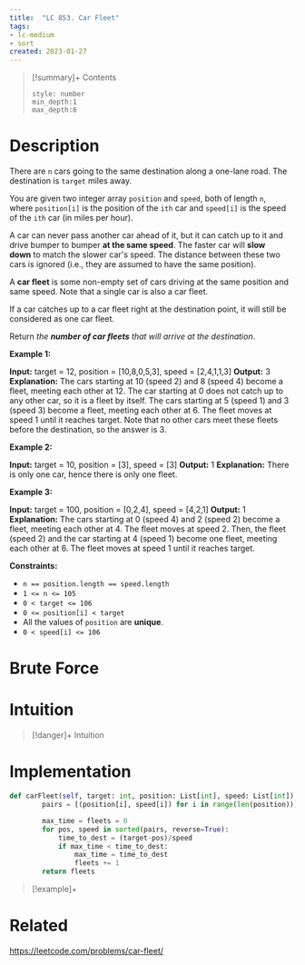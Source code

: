 ```yaml
---
title:  "LC 853. Car Fleet"
tags:
- lc-medium
- sort
created: 2023-01-27
---
```


>[!summary]+ Contents
>```toc
>style: number
>min_depth:1
>max_depth:6
>```

# Description
There are `n` cars going to the same destination along a one-lane road. The destination is `target` miles away.

You are given two integer array `position` and `speed`, both of length `n`, where `position[i]` is the position of the `ith` car and `speed[i]` is the speed of the `ith` car (in miles per hour).

A car can never pass another car ahead of it, but it can catch up to it and drive bumper to bumper **at the same speed**. The faster car will **slow down** to match the slower car's speed. The distance between these two cars is ignored (i.e., they are assumed to have the same position).

A **car fleet** is some non-empty set of cars driving at the same position and same speed. Note that a single car is also a car fleet.

If a car catches up to a car fleet right at the destination point, it will still be considered as one car fleet.

Return _the **number of car fleets** that will arrive at the destination_.

**Example 1:**

**Input:** target = 12, position = [10,8,0,5,3], speed = [2,4,1,1,3]
**Output:** 3
**Explanation:**
The cars starting at 10 (speed 2) and 8 (speed 4) become a fleet, meeting each other at 12.
The car starting at 0 does not catch up to any other car, so it is a fleet by itself.
The cars starting at 5 (speed 1) and 3 (speed 3) become a fleet, meeting each other at 6. The fleet moves at speed 1 until it reaches target.
Note that no other cars meet these fleets before the destination, so the answer is 3.

**Example 2:**

**Input:** target = 10, position = [3], speed = [3]
**Output:** 1
**Explanation:** There is only one car, hence there is only one fleet.

**Example 3:**

**Input:** target = 100, position = [0,2,4], speed = [4,2,1]
**Output:** 1
**Explanation:**
The cars starting at 0 (speed 4) and 2 (speed 2) become a fleet, meeting each other at 4. The fleet moves at speed 2.
Then, the fleet (speed 2) and the car starting at 4 (speed 1) become one fleet, meeting each other at 6. The fleet moves at speed 1 until it reaches target.

**Constraints:**

-   `n == position.length == speed.length`
-   `1 <= n <= 105`
-   `0 < target <= 106`
-   `0 <= position[i] < target`
-   All the values of `position` are **unique**.
-   `0 < speed[i] <= 106`
# Brute Force
# Intuition

>[!danger]+ Intuition

# Implementation
```python
def carFleet(self, target: int, position: List[int], speed: List[int]) -> int:
        pairs = [(position[i], speed[i]) for i in range(len(position))]

        max_time = fleets = 0
        for pos, speed in sorted(pairs, reverse=True):
            time_to_dest = (target-pos)/speed 
            if max_time < time_to_dest:
                max_time = time_to_dest
                fleets += 1
        return fleets
```

>[!example]+ 


# Related
https://leetcode.com/problems/car-fleet/